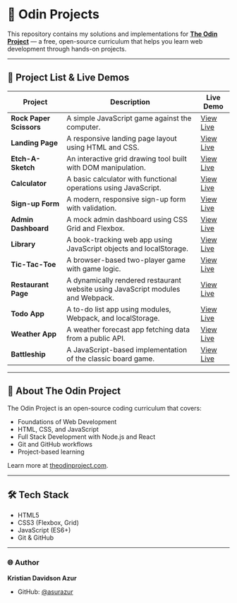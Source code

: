 # 🧭 Odin Projects

This repository contains my solutions and implementations for [**The Odin Project**](https://www.theodinproject.com/) — a free, open-source curriculum that helps you learn web development through hands-on projects.

---

## 📂 Project List & Live Demos

| Project                 | Description                                                                     | Live Demo                                                                             |
| ----------------------- | ------------------------------------------------------------------------------- | ------------------------------------------------------------------------------------- |
| **Rock Paper Scissors** | A simple JavaScript game against the computer.                                  | [View Live](https://asurazur.github.io/odin-projects/rock-paper-scissors/index.html)  |
| **Landing Page**        | A responsive landing page layout using HTML and CSS.                            | [View Live](https://asurazur.github.io/odin-projects/landing-page/index.html)         |
| **Etch-A-Sketch**       | An interactive grid drawing tool built with DOM manipulation.                   | [View Live](https://asurazur.github.io/odin-projects/etch-a-sketch/index.html)        |
| **Calculator**          | A basic calculator with functional operations using JavaScript.                 | [View Live](https://asurazur.github.io/odin-projects/calculator/index.html)           |
| **Sign-up Form**        | A modern, responsive sign-up form with validation.                              | [View Live](https://asurazur.github.io/odin-projects/signup/index.html)               |
| **Admin Dashboard**     | A mock admin dashboard using CSS Grid and Flexbox.                              | [View Live](https://asurazur.github.io/odin-projects/admin-dashboard/index.html)      |
| **Library**             | A book-tracking web app using JavaScript objects and localStorage.              | [View Live](https://asurazur.github.io/odin-projects/odin-library/)                   |
| **Tic-Tac-Toe**         | A browser-based two-player game with game logic.                                | [View Live](https://asurazur.github.io/odin-projects/tic-tac-toe/index.html)          |
| **Restaurant Page**     | A dynamically rendered restaurant website using JavaScript modules and Webpack. | [View Live](https://asurazur.github.io/odin-projects/restaurant-page/dist/index.html) |
| **Todo App**            | A to-do list app using modules, Webpack, and localStorage.                      | [View Live](https://asurazur.github.io/odin-projects/todo/dist/index.html)            |
| **Weather App**         | A weather forecast app fetching data from a public API.                         | [View Live](https://asurazur.github.io/odin-projects/weather-app/dist/index.html)     |
| **Battleship**          | A JavaScript-based implementation of the classic board game.                    | [View Live](https://asurazur.github.io/odin-projects/battleship/dist/index.html)      |

---

## 🧠 About The Odin Project

The Odin Project is an open-source coding curriculum that covers:

- Foundations of Web Development
- HTML, CSS, and JavaScript
- Full Stack Development with Node.js and React
- Git and GitHub workflows
- Project-based learning

Learn more at [theodinproject.com](https://www.theodinproject.com/).

---

## 🛠️ Tech Stack

- HTML5
- CSS3 (Flexbox, Grid)
- JavaScript (ES6+)
- Git & GitHub

---

### 🌐 Author

**Kristian Davidson Azur**

- GitHub: [@asurazur](https://github.com/asurazur)

